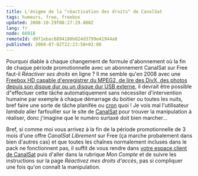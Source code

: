```yaml
---
title: L'énigme de la "réactivation des droits" de CanalSat
tags: humeurs, free, freebox
updated: 2008-10-29T08:27:29.000Z
lang: fr
node: 66918
remoteId: d0f1ebac6894180b024d3799e41944a8
published: 2008-07-02T22:23:58+02:00
---
```


Pourquoi diable à chaque changement de formule d'abonnement où la fin de chaque période promotionnelle avec un abonnement CanalSat sur Free faut-il *Réactiver ses droits* en ligne ? Il me semble qu'en 2008 avec une [Freebox HD capable d'enregistrer du MPEG2, de lire des DivX, des photos depuis son disque dur ou un disque dur USB externe](http://www.free.fr/adsl/pages/television/services-de-television.html), il devrait être possible d&quot;effectuer cette tâche automatiquement sans nécessiter d'intervention humaine par exemple à chaque démarrage du boitier ou toutes les nuits, bref faire une sorte de tâche planifée ou [cron](http://pwet.fr/man/linux/administration_systeme/cron) quoi ! Je vois mal l'utilisateur *lambda* aller farfouiller sur le site de [CanalSat](http://www.canalsat.fr/) pour trouver la manipulation à réaliser, donc j'imagine que le numéro surtaxé doit bien marcher...


Bref, si comme moi vous arrivez à la fin de la période promotionnelle de 3 mois d'une offre *CanalSat Librement* sur Free (ça marche probalement dans bien d'autres cas) et que toutes les chaînes normalement incluses dans le pack ne fonctionnent pas, il suffit de vous rendre dans [votre espace client de CanalSat](http://espaceclient.canalsatellite.canal-plus.com/pid195.htm&amp;omnPageFrom=195&amp;omnZone=navigation_transversale) puis d'aller dans la rubrique *Mon Compte* et de suivre les instructions sur la page *Réactivez mes droits d'accès*, pas si compliquer une fois qu'on connaît la manipulation.

